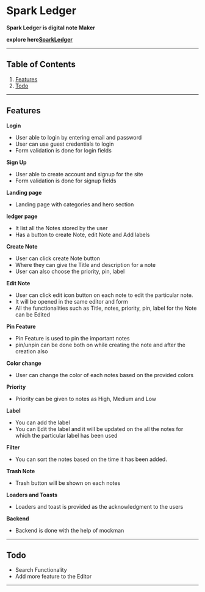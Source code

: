 # Spark Ledger 
**Spark Ledger is digital note Maker**

**explore here[SparkLedger](https://sparkledger-oly0jkhtt-balaji141031.vercel.app/)**

---

## Table of Contents
1. [Features](#Features)
3. [Todo](#todo)
---

## Features

**Login** 
- User able to login by entering email and password
- User can use guest credentials to login
- Form validation is done for login fields

**Sign Up**
- User able to create account and signup for the site
- Form validation is done for signup fields

**Landing page**
- Landing page with categories and hero section

**ledger page**
- It list all the Notes stored by the user 
- Has a button to create Note, edit Note and Add labels

**Create Note**
- User can click create Note button 
- Where they can give the Title and description for a note
- User can also choose the priority, pin, label 

**Edit Note**
- User can click edit icon button on each note to edit the particular note.
- It will be opened in the same editor and form
- All the functionalities such as Title, notes, priority, pin, label  for the Note can be Edited

**Pin Feature**
- Pin Feature is used to pin the important notes
- pin/unpin can be done both on while creating the note and after the creation also

**Color change**
- User can change the color of each notes based on the provided colors

**Priority**
- Priority can be given to notes as High, Medium and Low

**Label**
- You can add the label
- You can Edit the label and it will be updated on the all the notes for which the particular label has been used

**Filter**
- You can sort the notes based on the time it has been added.

**Trash Note**
- Trash button will be shown on each notes


**Loaders and Toasts**
- Loaders and toast is provided as the acknowledgment to the users

**Backend**
- Backend is done with the help of mockman


---
## Todo

- Search Functionality
- Add more feature to the Editor
---
